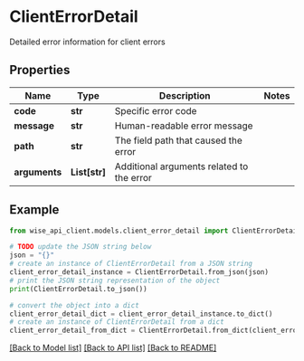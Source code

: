 # ClientErrorDetail

Detailed error information for client errors

## Properties

Name | Type | Description | Notes
------------ | ------------- | ------------- | -------------
**code** | **str** | Specific error code | 
**message** | **str** | Human-readable error message | 
**path** | **str** | The field path that caused the error | 
**arguments** | **List[str]** | Additional arguments related to the error | 

## Example

```python
from wise_api_client.models.client_error_detail import ClientErrorDetail

# TODO update the JSON string below
json = "{}"
# create an instance of ClientErrorDetail from a JSON string
client_error_detail_instance = ClientErrorDetail.from_json(json)
# print the JSON string representation of the object
print(ClientErrorDetail.to_json())

# convert the object into a dict
client_error_detail_dict = client_error_detail_instance.to_dict()
# create an instance of ClientErrorDetail from a dict
client_error_detail_from_dict = ClientErrorDetail.from_dict(client_error_detail_dict)
```
[[Back to Model list]](../README.md#documentation-for-models) [[Back to API list]](../README.md#documentation-for-api-endpoints) [[Back to README]](../README.md)


